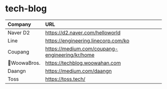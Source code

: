 # tech-blog

| Company | URL |
|:--------|:--------|
| Naver D2 | https://d2.naver.com/helloworld |
| Line | https://engineering.linecorp.com/ko |
| Coupang | https://medium.com/coupang-engineering/kr/home |
| WoowaBros. | https://techblog.woowahan.com |
| Daangn | https://medium.com/daangn |
| Toss | https://toss.tech/ |
